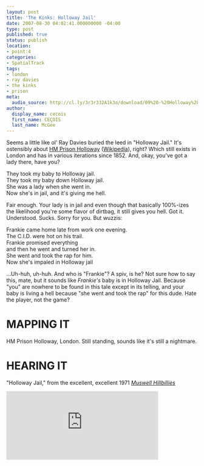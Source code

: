```yaml
---
layout: post
title: 'The Kinks: Holloway Jail'
date: 2007-08-30 04:02:41.000000000 -04:00
type: post
published: true
status: publish
location:
- point:4
categories:
- SpatialTrack
tags:
- london
- ray davies
- the kinks
- prison
meta:
  audio_source: http://cl.ly/3r3r332A1k3o/download/09%20-%20Holloway%20Jail.mp3
author:
  display_name: cecois
  first_name: CEÇOIS
  last_name: McGee
---
```


Seems a little like ol' Ray Davies buried the leed in "Holloway Jail." It's ostensibly about <a href="http://www.justice.gov.uk/contacts/prison-finder/holloway">HM Prison Holloway</a> (<a href="https://en.wikipedia.org/wiki/HM_Prison_Holloway">Wikipedia</a>), right? Which still exists in London and has in various iterations since 1852. And, okay, you've got a lady there, have you?

<div class="lyrics">They took my baby to Holloway jail.<br />
They took my baby down Holloway jail.<br />
She was a lady when she went in.<br />
Now she's in jail, and it's giving me hell.<br />
</div>

Fair enough. Your lady is in jail and even though that basically 100%-izes the likelihood you're some flavor of dirtbag, it still gives you hell. Got it. Understood. Sucks. Sorry for you. But wuzzis:

<div class="lyrics">Frankie came home late from work one evening.<br />
The C.I.D. were hot on his trail.<br />
Frankie promised everything<br />
and then he went and turned her in.<br />
She went and took the rap for him.<br />
Now she's impaled in Holloway jail</div>

...Uh-huh, uh-huh. And who is "Frankie"? A spiv, is he? Not sure how to say this, mate, but it sounds like <em>Frankie's</em> baby is in Holloway Jail. Because "you" are nowhere to be found in this tale except in its telling, and your baby is living a hell because "she went and took the rap" for this dude. Hate the player, not the game?

# MAPPING IT
<span data-target="milleria" data-id="g.4" class="trigger">HM Prison Holloway, London</span>. Still standing, sounds like it's still a nightmare.

# HEARING IT
"Holloway Jail," from the excellent, excellent 1971 <em><a href="https://open.spotify.com/album/1M0S5V7Vw0DIwPP8AeCXfJ">Muswell Hillbillies</a></em>
<iframe src="https://embed.spotify.com/?uri=spotify%3Atrack%3A2Dr5fxonbviYAWJqy87OF8" width="400" height="180" frameborder="0" allowtransparency="true"></iframe>

